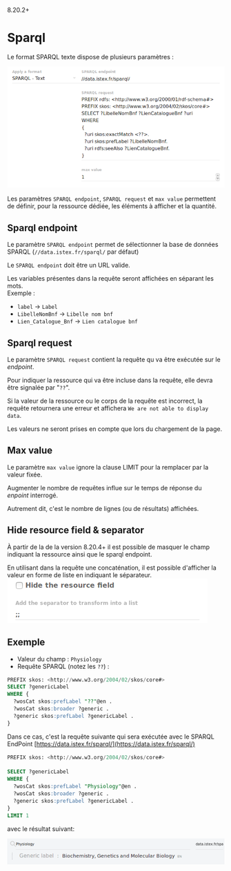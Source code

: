 8.20.2+

# Sparql

Le format SPARQL texte dispose de plusieurs paramètres :

![](/assets/FormatSparqlTextAdmin.png)

Les paramètres `SPARQL endpoint`, `SPARQL request` et `max value` permettent de définir, pour la ressource dédiée, les éléments à afficher et la quantité.

## Sparql endpoint

Le paramètre `SPARQL endpoint` permet de sélectionner la base de données SPARQL \(`//data.istex.fr/sparql/` par défaut\)

Le `SPARQL endpoint` doit être un URL valide.

Les variables présentes dans la requête seront affichées en séparant les mots.  
Exemple :

* `label` → `Label` 
* `LibelleNomBnf` → `Libelle nom bnf` 
* `Lien_Catalogue_Bnf` → `Lien catalogue bnf`

## Sparql request

Le paramètre `SPARQL request` contient la requête qu va être exécutée sur le _endpoint_.

Pour indiquer la ressource qui va être incluse dans la requête, elle devra être signalée par "`??`".

Si la valeur de la ressource ou le corps de la requête est incorrect, la requête retournera une erreur et affichera `We are not able to display data`.

Les valeurs ne seront prises en compte que lors du chargement de la page.

## Max value

Le paramètre `max value` ignore la clause LIMIT pour la remplacer par la valeur fixée.

Augmenter le nombre de requêtes influe sur le temps de réponse du _enpoint_ interrogé.

Autrement dit, c'est le nombre de lignes \(ou de résultats\) affichées.

## Hide resource field & separator

À partir de la de la version 8.20.4+ il est possible de masquer le champ indiquant la ressource ainsi que le sparql endpoint. 

En utilisant dans la requête une concaténation, il est possible d'afficher la valeur en forme de liste en indiquant le séparateur.  
![Hide resource & separator](/assets/FormatSparqlTextUpgrade1.png)

## Exemple

* Valeur du champ : `Physiology`
* Requête SPARQL \(notez les `??`\) :

```sql
PREFIX skos: <http://www.w3.org/2004/02/skos/core#>
SELECT ?genericLabel
WHERE {
  ?wosCat skos:prefLabel "??"@en .
  ?wosCat skos:broader ?generic .
  ?generic skos:prefLabel ?genericLabel .
}
```

Dans ce cas, c'est la requête suivante qui sera exécutée avec le SPARQL EndPoint [https://data.istex.fr/sparql/](https://data.istex.fr/sparql/)

```sql
PREFIX skos: <http://www.w3.org/2004/02/skos/core#>

SELECT ?genericLabel
WHERE {
  ?wosCat skos:prefLabel "Physiology"@en .
  ?wosCat skos:broader ?generic .
  ?generic skos:prefLabel ?genericLabel .
}
LIMIT 1
```

avec le résultat suivant:

![](/assets/ResultExempleSparqlText.png)


